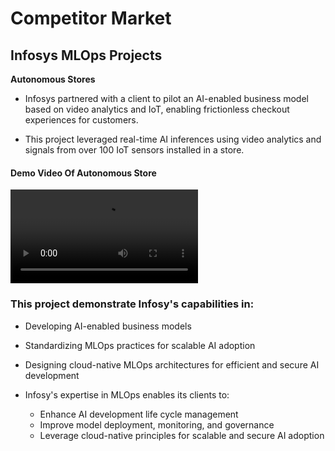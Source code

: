 # Competitor Market

## Infosys MLOps Projects

**Autonomous Stores**

+ Infosys partnered with a client to pilot an AI-enabled business model based on video analytics and IoT, enabling frictionless checkout experiences for customers. 

+ This project leveraged real-time AI inferences using video analytics and signals from over 100 IoT sensors installed in a store.

#### Demo Video Of Autonomous Store

<!-- <video  controls>
  <source src="./examples/Autonomous_Store.mp4" type="video/mp4">
</video> -->

<video controls src="examples/Autonomous_Store.mp4" title="Title"></video>


### This project demonstrate Infosy's capabilities in:

+ Developing AI-enabled business models
+ Standardizing MLOps practices for scalable AI adoption
+ Designing cloud-native MLOps architectures for efficient and secure AI development

+ Infosy's expertise in MLOps enables its clients to:

   + Enhance AI development life cycle management
   + Improve model deployment, monitoring, and governance
   + Leverage cloud-native principles for scalable and secure AI adoption